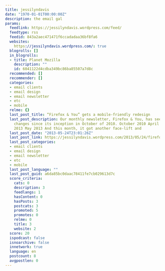 ```yaml
---
title: jessilyndavis
date: "1970-01-01T00:00:00Z"
description: the email gal
params:
  feedlink: https://jessilyndavis.wordpress.com/feed/
  feedtype: rss
  feedid: 843a2aec471471f6ccadadaa36bf8fa6
  websites:
    https://jessilyndavis.wordpress.com/: true
  blogrolls: []
  in_blogrolls:
  - title: Planet Mozilla
    description: ""
    id: 6041122d4cdba349bc86ba85507a7d8c
  recommended: []
  recommender: []
  categories:
  - email clients
  - email design
  - email newsletter
  - etc
  - mobile
  relme: {}
  last_post_title: “Firefox & You” gets a mobile-friendly redesign
  last_post_description: Our monthly newsletter, Firefox & You, has seen quite a few
    changes since its inception in October of 2010. October 2010 April 2011 April
    2013 May 2013 And this month, it got another face-lift and
  last_post_date: "2013-05-24T23:01:26Z"
  last_post_link: https://jessilyndavis.wordpress.com/2013/05/24/firefox-you-gets-a-mobile-friendly-redesign/
  last_post_categories:
  - email clients
  - email design
  - email newsletter
  - etc
  - mobile
  last_post_language: ""
  last_post_guid: a6da85bc0daac78411fe7cb029613d7c
  score_criteria:
    cats: 0
    description: 3
    feedlangs: 1
    hasContent: 0
    hasPosts: 3
    postcats: 3
    promoted: 5
    promotes: 0
    relme: 0
    title: 3
    website: 2
  score: 20
  ispodcast: false
  isnoarchive: false
  innetwork: true
  language: en
  postcount: 8
  avgpostlen: 0
---
```

